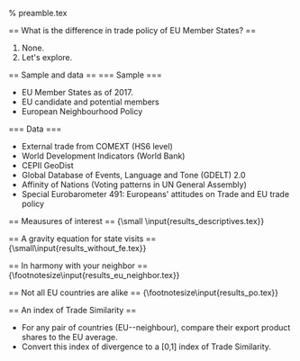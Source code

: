 % preamble.tex

== What is the difference in trade policy of EU Member States? ==
1. None.
2. Let's explore.

== Sample and data ==
=== Sample ===
- EU Member States as of 2017.
- EU candidate and potential members
- European Neighbourhood Policy 

=== Data ===
- External trade from COMEXT (HS6 level)
- World Development Indicators (World Bank)
- CEPII GeoDist
- Global Database of Events, Language and Tone (GDELT) 2.0
- Affinity of Nations (Voting patterns in UN General Assembly)
- Special Eurobarometer 491: Europeans' attitudes on Trade and EU trade policy

== Meausures of interest ==
{\small
\input{results_descriptives.tex}}

== A gravity equation for state visits ==
{\small\input{results_without_fe.tex}}

== In harmony with your neighbor ==
{\footnotesize\input{results_eu_neighbor.tex}}

== Not all EU countries are alike ==
{\footnotesize\input{results_po.tex}}

== An index of Trade Similarity ==
- For any pair of countries (EU--neighbour), compare their export product shares to the EU average.
- Convert this index of divergence to a [0,1] index of Trade Similarity.

